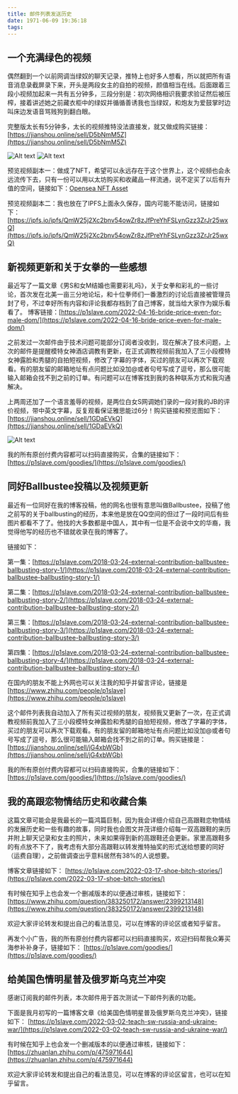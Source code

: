 ```yaml
---
title: 邮件列表发送历史
date: 1971-06-09 19:36:18
tags:
---
```


## 一个充满绿色的视频
偶然翻到一个以前网调当绿奴的聊天记录，推特上也好多人想看，所以就把所有语音消息录截屏录下来，开头是两段女主的自拍的视频，颜值相当在线。后面跟着三段小视频加起来一共有五分钟多，三段分别是：初次网络相识我要求验证然后被压榨，接着讲述她之前藏衣柜中的绿奴并循循善诱我也当绿奴，和炮友为爱鼓掌时边叫床边发语音骂贱狗到翻白眼。

完整版太长有5分钟多，太长的视频推特没法直接发，就又做成购买链接：[https://jianshou.online/sell/D5bNmM5Z](https://jianshou.online/sell/D5bNmM5Z)

![Alt text](https://filedn.com/lVPXJ6zBrsv7KNrX9DO8bMh/resource/videos/yezibao/cuckme/cuckme_preview.jpg)
![Alt text](https://filedn.com/lVPXJ6zBrsv7KNrX9DO8bMh/resource/videos/yezibao/cuckme/cuckme_screenshot.jpg)

预览视频副本一：做成了NFT，希望可以永远存在于这个世界上，这个视频也会永远流传下去，只有一份可以用以太坊购买和收藏品一样流通，说不定买了以后有升值的空间，链接如下：[Opensea NFT Asset](https://opensea.io/assets/matic/0x2953399124f0cbb46d2cbacd8a89cf0599974963/50960317502526592489594102369261153062683301504558874064041294984784243589121)

预览视频副本二：我也放在了IPFS上面永久保存，国内可能不能访问，链接如下：
[https://ipfs.io/ipfs/QmW25j2Xc2bnv54owZr8zJfPreYhFSLynGzz3ZrJr25wxQ](https://ipfs.io/ipfs/QmW25j2Xc2bnv54owZr8zJfPreYhFSLynGzz3ZrJr25wxQ)


## 新视频更新和关于女拳的一些感想

最近写了一篇文章《男S和女M结婚也需要彩礼吗》，关于女拳和彩礼的一些讨论，首次发在北美一亩三分地论坛，和十位拳师们一番激烈的讨论后直接被管理员封了号，不过幸好所有内容和评论我都存档到了自己博客，就当给大家作为娱乐看看了。
博客链接：[https://p1slave.com/2022-04-16-bride-price-even-for-male-dom/](https://p1slave.com/2022-04-16-bride-price-even-for-male-dom/)

之前发过一次邮件由于技术问题可能部分订阅者没收到，现在解决了技术问题，上次的邮件是提醒模特女神酒店调教有更新，在正式调教视频前我加入了三小段模特女神露脸和秀腿的自拍短视频，修改了字幕的字体，买过的朋友可以再次下载观看。有的朋友留的邮箱地址有点问题比如没加@或者句号写成了逗号，那么很可能输入邮箱会找不到之前的订单。有问题可以在博客找到我的各种联系方式和我沟通解决。

上两周还加了一个语言羞辱的视频，是两位白女S网调她们录的一段对我的JB的评价视频，带中英文字幕，反复观看保证雅思能过6分！购买链接和预览图如下：
[https://jianshou.online/sell/1GDaEVkQ](https://jianshou.online/sell/1GDaEVkQ)

![Alt text](https://filedn.com/lVPXJ6zBrsv7KNrX9DO8bMh/resource/videos/stella/dick_rating_for_pig/preview.jpg)

我的所有原创付费内容都可以扫码直接购买，合集的链接如下：
[https://p1slave.com/goodies/](https://p1slave.com/goodies/)


## 同好Ballbustee投稿以及视频更新

最近有一位同好在我的博客投稿，他的网名也很有意思叫做Ballbustee，投稿了他之前写的关于ballbusting的经历，本来他是放在QQ空间的但过了一段时间后有些图片都看不了了。他找的大多数都是中国人，其中有一位是不会说中文的华裔，我觉得他写的经历也不错就收录在我的博客了。

链接如下：

第一集：[https://p1slave.com/2018-03-24-external-contribution-ballbustee-ballbusting-story-1/](https://p1slave.com/2018-03-24-external-contribution-ballbustee-ballbusting-story-1/)

第二集：[https://p1slave.com/2018-03-24-external-contribution-ballbustee-ballbusting-story-2/](https://p1slave.com/2018-03-24-external-contribution-ballbustee-ballbusting-story-2/)

第三集：[https://p1slave.com/2018-03-24-external-contribution-ballbustee-ballbusting-story-3/](https://p1slave.com/2018-03-24-external-contribution-ballbustee-ballbusting-story-3/)

第四集：[https://p1slave.com/2018-03-24-external-contribution-ballbustee-ballbusting-story-4/](https://p1slave.com/2018-03-24-external-contribution-ballbustee-ballbusting-story-4/)

在国内的朋友不能上外网也可以关注我的知乎并留言评论，链接是[https://www.zhihu.com/people/p1slave](https://www.zhihu.com/people/p1slave)

这个邮件列表我自动加入了所有买过视频的朋友，视频我又更新了一次，在正式调教视频前我加入了三小段模特女神露脸和秀腿的自拍短视频，修改了字幕的字体，买过的朋友可以再次下载观看。有的朋友留的邮箱地址有点问题比如没加@或者句号写成了逗号，那么很可能输入邮箱会找不到之前的订单。购买链接是：[https://jianshou.online/sell/jG4xbWGb](https://jianshou.online/sell/jG4xbWGb)

我的所有原创付费内容都可以扫码直接购买，合集的链接如下：
[https://p1slave.com/goodies/](https://p1slave.com/goodies/)


## 我的高跟恋物情结历史和收藏合集
这篇文章可能会是我最长的一篇鸿篇巨制，因为我会详细介绍自己高跟鞋恋物情结的发展历史和一些有趣的故事，同时我也会图文并茂详细介绍每一双高跟鞋的来历并附上聊天记录和女主的照片，未来如果得到新的高跟鞋还会更新。家里高跟鞋多的有点放不下了，我考虑有大部分高跟鞋以转发推特抽奖的形式送给想要的同好（运费自理），之前做调查出乎意料居然有38%的人说想要。

博客文章链接如下：
[https://p1slave.com/2022-03-17-shoe-bitch-stories/](https://p1slave.com/2022-03-17-shoe-bitch-stories/)

有时候在知乎上也会发一个删减版本的以便通过审核，链接如下：
[https://www.zhihu.com/question/383250172/answer/2399213148](https://www.zhihu.com/question/383250172/answer/2399213148)

欢迎大家评论转发和提出自己的看法意见，可以在博客的评论区或者知乎留言。

再发个小广告，我的所有原创付费内容都可以扫码直接购买，欢迎扫码帮我众筹买海参补补身子，链接如下：
[https://p1slave.com/goodies/](https://p1slave.com/goodies/)


## 给美国色情明星普及俄罗斯乌克兰冲突
感谢订阅我的邮件列表，本次邮件用于首次测试一下邮件列表的功能。

下面是我月初写的一篇博客文章《给美国色情明星普及俄罗斯乌克兰冲突》，链接如下：
[https://p1slave.com/2022-03-02-teach-sw-russia-and-ukraine-war/](https://p1slave.com/2022-03-02-teach-sw-russia-and-ukraine-war/)

有时候在知乎上也会发一个删减版本的以便通过审核，链接如下：
[https://zhuanlan.zhihu.com/p/475971644](https://zhuanlan.zhihu.com/p/475971644)

欢迎大家评论转发和提出自己的看法意见，可以在博客的评论区留言，也可以在知乎留言。
